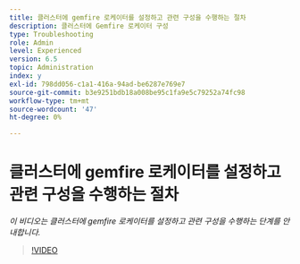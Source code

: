 ```yaml
---
title: 클러스터에 gemfire 로케이터를 설정하고 관련 구성을 수행하는 절차
description: 클러스터에 Gemfire 로케이터 구성
type: Troubleshooting
role: Admin
level: Experienced
version: 6.5
topic: Administration
index: y
exl-id: 798dd056-c1a1-416a-94ad-be6287e769e7
source-git-commit: b3e9251bdb18a008be95c1fa9e5c79252a74fc98
workflow-type: tm+mt
source-wordcount: '47'
ht-degree: 0%

---
```


# 클러스터에 gemfire 로케이터를 설정하고 관련 구성을 수행하는 절차

*이 비디오는 클러스터에 gemfire 로케이터를 설정하고 관련 구성을 수행하는 단계를 안내합니다.*

>[!VIDEO](https://video.tv.adobe.com/v/335544?quality=12&learn=on)
